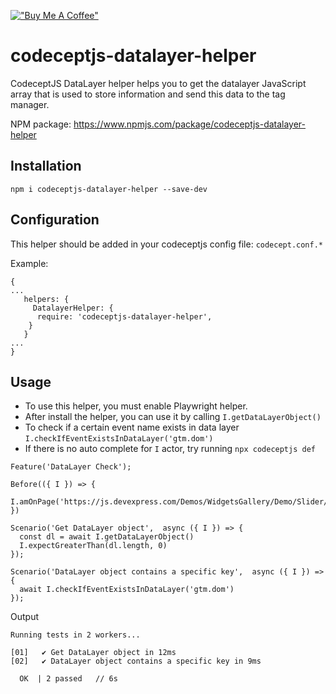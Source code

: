 [!["Buy Me A Coffee"](https://www.buymeacoffee.com/assets/img/custom_images/orange_img.png)](https://www.buymeacoffee.com/peternguyew)

# codeceptjs-datalayer-helper

CodeceptJS DataLayer helper helps you to get the datalayer JavaScript array that is used to store information and send this data to the tag manager.

NPM package: <https://www.npmjs.com/package/codeceptjs-datalayer-helper>

## Installation

`npm i codeceptjs-datalayer-helper --save-dev`

## Configuration

This helper should be added in your codeceptjs config file: `codecept.conf.*`

Example:

```
{
...
   helpers: {
     DatalayerHelper: {
      require: 'codeceptjs-datalayer-helper',
    }
   }
...
}
```

## Usage

- To use this helper, you must enable Playwright helper.
- After install the helper, you can use it by calling `I.getDataLayerObject()`
- To check if a certain event name exists in data layer `I.checkIfEventExistsInDataLayer('gtm.dom')`
- If there is no auto complete for `I` actor, try running `npx codeceptjs def`

```
Feature('DataLayer Check');

Before(({ I }) => {
  I.amOnPage('https://js.devexpress.com/Demos/WidgetsGallery/Demo/Slider/Overview/jQuery/Light/')
})

Scenario('Get DataLayer object',  async ({ I }) => {
  const dl = await I.getDataLayerObject()
  I.expectGreaterThan(dl.length, 0)
});

Scenario('DataLayer object contains a specific key',  async ({ I }) => {
  await I.checkIfEventExistsInDataLayer('gtm.dom')
});
```

Output

```
Running tests in 2 workers...

[01]   ✔ Get DataLayer object in 12ms
[02]   ✔ DataLayer object contains a specific key in 9ms

  OK  | 2 passed   // 6s

```
